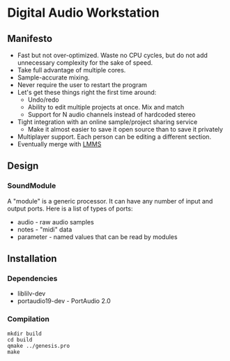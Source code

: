 # Digital Audio Workstation

## Manifesto

 * Fast but not over-optimized. Waste no CPU cycles, but do not add
   unnecessary complexity for the sake of speed.
 * Take full advantage of multiple cores.
 * Sample-accurate mixing.
 * Never require the user to restart the program
 * Let's get these things right the first time around:
   - Undo/redo
   - Ability to edit multiple projects at once. Mix and match
   - Support for N audio channels instead of hardcoded stereo
 * Tight integration with an online sample/project sharing service
   - Make it almost easier to save it open source than to save it privately
 * Multiplayer support. Each person can be editing a different section.
 * Eventually merge with [LMMS](https://github.com/LMMS/lmms)

## Design

### SoundModule

A "module" is a generic processor. It can have any number of input and output
ports. Here is a list of types of ports:

 * audio - raw audio samples
 * notes - "midi" data
 * parameter - named values that can be read by modules

## Installation

### Dependencies

 * liblilv-dev
 * portaudio19-dev - PortAudio 2.0

### Compilation

```
mkdir build
cd build
qmake ../genesis.pro
make
```
